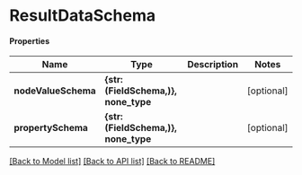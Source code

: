 # ResultDataSchema

#### Properties
Name | Type | Description | Notes
------------ | ------------- | ------------- | -------------
**nodeValueSchema** | **{str: (FieldSchema,)}, none_type** |  | [optional] 
**propertySchema** | **{str: (FieldSchema,)}, none_type** |  | [optional] 

[[Back to Model list]](../README.md#documentation-for-models) [[Back to API list]](../README.md#documentation-for-api-endpoints) [[Back to README]](../README.md)

